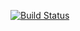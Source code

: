 [![Build Status](https://travis-ci.com/Team-Grapefruit-1909/Grace-Shopper.svg?branch=master)](https://travis-ci.com/Team-Grapefruit-1909/Grace-Shopper)
